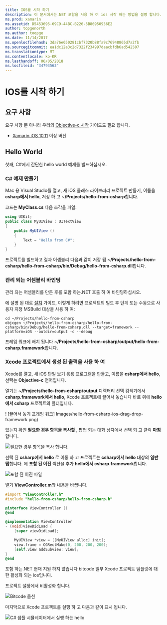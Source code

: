 ```yaml
---
title: IOS를 시작 하기
description: 이 문서에서는.NET 포함을 사용 하 여 ios 시작 하는 방법을 설명 합니다. 요구 사항에 설명 하 고 관리 되는 어셈블리를 바인딩하고 Xcode 프로젝트에서 출력을 사용 하는 방법을 보여 주는 샘플 응용 프로그램 수를 표시 합니다.
ms.prod: xamarin
ms.assetid: D5453695-69C9-44BC-B226-5B86950956E2
author: topgenorth
ms.author: toopge
ms.date: 11/14/2017
ms.openlocfilehash: 3da76e650281cbf7320b88fa9c76948865d7a2fb
ms.sourcegitcommit: ea1dc12a3c2d7322f234997daacbfdb6ad542507
ms.translationtype: MT
ms.contentlocale: ko-KR
ms.lasthandoff: 06/05/2018
ms.locfileid: "34793563"
---
```

# <a name="getting-started-with-ios"></a>IOS를 시작 하기

## <a name="requirements"></a>요구 사항

요구 사항 뿐 아니라 우리의 [Objective-c 시작](~/tools/dotnet-embedding/get-started/objective-c/index.md) 가이드도 필요 합니다.

* [Xamarin.iOS 10.11](https://www.visualstudio.com/xamarin/) 이상 버전

## <a name="hello-world"></a>Hello World

첫째, C#에서 간단한 hello world 예제를 빌드하십시오.

### <a name="create-c-sample"></a>C# 예제 만들기

Mac 용 Visual Studio를 열고, 새 iOS 클래스 라이브러리 프로젝트 만들기, 이름을 **csharp에서 hello**, 저장 하 고 **~/Projects/hello-from-csharp**합니다.

코드는 **MyClass.cs** 다음 조각을 파일:

```csharp
using UIKit;
public class MyUIView : UITextView
{
    public MyUIView ()
    {
        Text = "Hello from C#";
    }
}
```

프로젝트를 빌드하고 결과 어셈블리 다음과 같이 저장 됨 **~/Projects/hello-from-csharp/hello-from-csharp/bin/Debug/hello-from-csharp.dll**합니다.

### <a name="bind-the-managed-assembly"></a>관리 되는 어셈블리 바인딩

관리 되는 어셈블리를 만든 후를 포함 하는.NET 호출 하 여 바인딩하십시오.

에 설명 된 대로 [설치](~/tools/dotnet-embedding/get-started/install/install.md) 가이드, 이렇게 하려면 프로젝트의 빌드 후 단계 또는 수동으로 사용자 지정 MSBuild 대상을 사용 하 여:

```shell
cd ~/Projects/hello-from-csharp
objcgen ~/Projects/hello-from-csharp/hello-from-csharp/bin/Debug/hello-from-csharp.dll --target=framework --platform=iOS --outdir=output -c --debug
```

프레임 워크에 배치 됩니다 **~/Projects/hello-from-csharp/output/hello-from-csharp.framework**합니다.

### <a name="use-the-generated-output-in-an-xcode-project"></a>Xcode 프로젝트에서 생성 된 출력을 사용 하 여

Xcode를 열고, 새 iOS 단일 보기 응용 프로그램을 만들고, 이름을 **csharp에서 hello**, 선택는 **Objective-c** 언어입니다.

열기는 **~/Projects/hello-from-csharp/output** 디렉터리 선택 검색기에서 **csharp.framework에서 hello**, Xcode 프로젝트에 끌어서 놓습니다 바로 위에 **hello에서 csharp**  프로젝트의 폴더입니다.

! [끌어서 놓기 프레임 워크] Images/hello-from-csharp-ios-drag-drop-framework.png)

있는지 확인 **필요한 경우 항목을 복사할** , 팝업 되는 대화 상자에서 선택 되 고 클릭 **마침**합니다.

![필요한 경우 항목을 복사 합니다.](ios-images/hello-from-csharp-ios-copy-items-if-needed.png)

선택 된 **csharp에서 hello** 로 이동 하 고 프로젝트는 **csharp에서 hello** 대상의 **일반 탭**합니다. 에 **포함 된 이진** 섹션을 추가 **hello에서 csharp.framework**합니다.

![포함 된 이진 파일](ios-images/hello-from-csharp-ios-embedded-binaries.png)

열기 **ViewController.m**와 내용을 바꿉니다.

```objective-c
#import "ViewController.h"
#include "hello-from-csharp/hello-from-csharp.h"

@interface ViewController ()
@end

@implementation ViewController
- (void)viewDidLoad {
    [super viewDidLoad];

    MyUIView *view = [[MyUIView alloc] init];
    view.frame = CGRectMake(0, 200, 200, 200);
    [self.view addSubview: view];
}
@end
```

포함 하는.NET 현재 지원 하지 않습니다 bitcode 일부 Xcode 프로젝트 템플릿에 대 한 활성화 되는 ios입니다. 

프로젝트 설정에서 비활성화 합니다.

![Bitcode 옵션](../../images/ios-bitcode-option.png)

마지막으로 Xcode 프로젝트를 실행 하 고 다음과 같이 표시 됩니다.

![C# 샘플 시뮬레이터에서 실행 하는 hello](ios-images/hello-from-csharp-ios.png)
